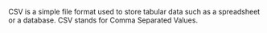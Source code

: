 CSV is a simple file format used to store tabular data such as a spreadsheet or a database. CSV stands for Comma Separated Values. 
